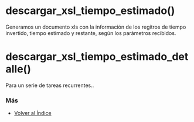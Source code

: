 # descargar_xsl_tiempo_estimado()

Generamos un documento xls con la información de los regitros de tiempo invertido, tiempo estimado y restante, según los parámetros recibidos.

# descargar_xsl_tiempo_estimado_detalle()

Para un serie de tareas recurrentes.. 

### Más

  * [Volver al Índice](./index.md)
